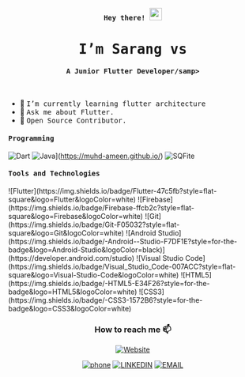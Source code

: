 <p align="center"><samp><b> Hey there! <img src="https://media.giphy.com/media/hvRJCLFzcasrR4ia7z/giphy.gif" width="25px"> </b></samp></p>
<p align="center"><h1 align="center"><samp> I’m Sarang vs </samp></h1></p>
<p align="center"><h4 align="center"><samp> A Junior Flutter Developer/samp></h4></p>
<br>

<div>
  
  
- 🔭 <samp>I’m currently learning flutter architecture
- 💬 <samp>Ask me about Flutter.
- 🥇 <samp>Open Source Contributor.
</div> 

<h4><b><samp>Programming</samp></b></h4>

![Dart](https://img.shields.io/badge/Dart-2bb7f6?style=flat-square&logo=Dart&logoColor=white)
![Java](https://img.shields.io/badge/-Java-007396?style=for-the-badge&logo=Java&logoColor=white)](https://muhd-ameen.github.io/)
![SQFite](https://img.shields.io/badge/-SQLite-003B57?style=for-the-badge&logo=SQLite&logoColor=white)
<!-- ![C](https://img.shields.io/badge/Go-ea2d2f?style=flat-square&logo=go&logoColor=white) -->
  
<h4><b><samp>Tools and Technologies</samp></b></h4>
![Flutter](https://img.shields.io/badge/Flutter-47c5fb?style=flat-square&logo=Flutter&logoColor=white)
![Firebase](https://img.shields.io/badge/Firebase-ffcb2c?style=flat-square&logo=Firebase&logoColor=white)  
![Git](https://img.shields.io/badge/Git-F05032?style=flat-square&logo=Git&logoColor=white)
![Android Studio](https://img.shields.io/badge/-Android--Studio-F7DF1E?style=for-the-badge&logo=Android-Studio&logoColor=black)](https://developer.android.com/studio)  
![Visual Studio Code](https://img.shields.io/badge/Visual_Studio_Code-007ACC?style=flat-square&logo=Visual-Studio-Code&logoColor=white)
![HTML5](https://img.shields.io/badge/-HTML5-E34F26?style=for-the-badge&logo=HTML5&logoColor=white)
![CSS3](https://img.shields.io/badge/-CSS3-1572B6?style=for-the-badge&logo=CSS3&logoColor=white)

  
</div>
<div align="center">
<h3> How to reach me 📫</h3>

 [![Website](https://img.shields.io/badge/-Website-black?style=for-the-badge&logo=Julia&logoColor=white)](https://sarangvs.github.io/sarang/)
 
 [![phone](https://img.shields.io/badge/-+918848561898-1DA1F2?style=for-the-badge&logo=Julia&logoColor=white)](tel:8848561898)
 [![LINKEDIN](https://img.shields.io/badge/-LINKEDIN-0077B5?style=for-the-badge&logo=Linkedin&logoColor=white)](https://www.linkedin.com/in/sarang-vs-24a837213/)
 [![EMAIL](https://img.shields.io/badge/-EMAIL-D14836?style=for-the-badge&logo=Mail.Ru&logoColor=white)](mailto:sarang6180@gmail.com)
 
</div>  
